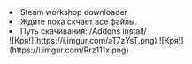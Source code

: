 <li>
    Steam workshop downloader
</li>
<li>
    Ждите пока скчает все файлы.
    
</li>
<li>
    Путь скачивания: /Addons install/<id_addon>
</li>
![Кря!](https://i.imgur.com/aT7zYsT.png)
![Кря!](https://i.imgur.com/Rrz111x.png)